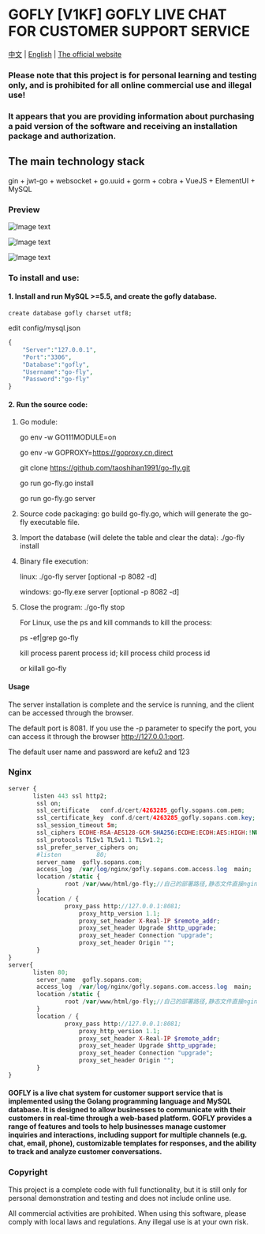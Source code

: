 # <b>GOFLY</b> [V1KF] GOFLY LIVE CHAT FOR CUSTOMER SUPPORT SERVICE
<a href="readme.md">中文</a> |
<a href="readme_en.md">English</a> |
<a href="https://gofly.v1kf.com">The official website</a>

### Please note that this project is for personal learning and testing only, and is prohibited for all online commercial use and illegal use!

### It appears that you are providing information about purchasing a paid version of the software and receiving an installation package and authorization. 

## The main technology stack
gin + jwt-go + websocket + go.uuid + gorm + cobra + VueJS + ElementUI + MySQL

### Preview

![Image text](https://img2022.cnblogs.com/blog/726254/202211/726254-20221108002459990-32759129.png)

![Image text](https://img2022.cnblogs.com/blog/726254/202211/726254-20221108002516168-1465488645.png)

![Image text](https://img2022.cnblogs.com/blog/726254/202211/726254-20221108002619691-1817390882.png)



### To install and use:


#### 1. Install and run MySQL >=5.5, and create the gofly database.
 
    create database gofly charset utf8;
   
   edit config/mysql.json
```php
{
	"Server":"127.0.0.1",
	"Port":"3306",
	"Database":"gofly",
	"Username":"go-fly",
	"Password":"go-fly"
}
```
        
#### 2. Run the source code:

1. Go module:

   go env -w GO111MODULE=on
   
   go env -w GOPROXY=https://goproxy.cn,direct
   
   git clone https://github.com/taoshihan1991/go-fly.git
   
   go run go-fly.go install
   
   go run go-fly.go server

3. Source code packaging: go build go-fly.go, which will generate the go-fly executable file.

4. Import the database (will delete the table and clear the data): ./go-fly install

5. Binary file execution:
 
   linux:   ./go-fly server [optional  -p 8082 -d]
   
   windows: go-fly.exe server [optional  -p 8082 -d]

6. Close the program:
   ./go-fly stop  

    For Linux, use the ps and kill commands to kill the process:
    
    ps -ef|grep go-fly
    
    kill process parent process id; kill process child process id
   
    or  killall go-fly

#### Usage
The server installation is complete and the service is running, and the client can be accessed through the browser.

The default port is 8081. If you use the -p parameter to specify the port, you can access it through the browser http://127.0.0.1:port.

The default user name and password are kefu2 and 123
   


   
### Nginx

```php
server {
       listen 443 ssl http2;
        ssl on;
        ssl_certificate   conf.d/cert/4263285_gofly.sopans.com.pem;
        ssl_certificate_key  conf.d/cert/4263285_gofly.sopans.com.key;
        ssl_session_timeout 5m;
        ssl_ciphers ECDHE-RSA-AES128-GCM-SHA256:ECDHE:ECDH:AES:HIGH:!NULL:!aNULL:!MD5:!ADH:!RC4;
        ssl_protocols TLSv1 TLSv1.1 TLSv1.2;
        ssl_prefer_server_ciphers on;
        #listen          80; 
        server_name  gofly.sopans.com;
        access_log  /var/log/nginx/gofly.sopans.com.access.log  main;
        location /static {
                root /var/www/html/go-fly;//自己的部署路径,静态文件直接nginx响应
        }
        location / {
                proxy_pass http://127.0.0.1:8081;
                    proxy_http_version 1.1;
                    proxy_set_header X-Real-IP $remote_addr;
                    proxy_set_header Upgrade $http_upgrade;
                    proxy_set_header Connection "upgrade";
                    proxy_set_header Origin "";
        }
}
server{
       listen 80;
        server_name  gofly.sopans.com;
        access_log  /var/log/nginx/gofly.sopans.com.access.log  main;
        location /static {
                root /var/www/html/go-fly;//自己的部署路径,静态文件直接nginx响应
        }        
        location / {
                proxy_pass http://127.0.0.1:8081;
                    proxy_http_version 1.1;
                    proxy_set_header X-Real-IP $remote_addr;
                    proxy_set_header Upgrade $http_upgrade;
                    proxy_set_header Connection "upgrade";
                    proxy_set_header Origin "";
        }
}
```

#### GOFLY is a live chat system for customer support service that is implemented using the Golang programming language and MySQL database. It is designed to allow businesses to communicate with their customers in real-time through a web-based platform. GOFLY provides a range of features and tools to help businesses manage customer inquiries and interactions, including support for multiple channels (e.g. chat, email, phone), customizable templates for responses, and the ability to track and analyze customer conversations.

### Copyright 

This project is a complete code with full functionality, but it is still only for personal demonstration and testing and does not include online use. 

All commercial activities are prohibited. When using this software, please comply with local laws and regulations. Any illegal use is at your own risk.